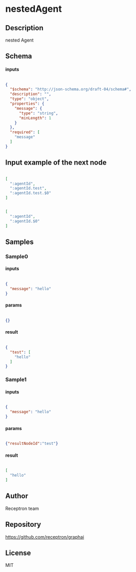 # nestedAgent

## Description

nested Agent

## Schema

#### inputs

```json

{
  "$schema": "http://json-schema.org/draft-04/schema#",
  "description": "",
  "type": "object",
  "properties": {
    "message": {
      "type": "string",
      "minLength": 1
    }
  },
  "required": [
    "message"
  ]
}

````

## Input example of the next node

```json

[
  ":agentId",
  ":agentId.test",
  ":agentId.test.$0"
]

````
```json

[
  ":agentId",
  ":agentId.$0"
]

````

## Samples

### Sample0

#### inputs

```json

{
  "message": "hello"
}

````

#### params

```json

{}

````

#### result

```json

{
  "test": [
    "hello"
  ]
}

````
### Sample1

#### inputs

```json

{
  "message": "hello"
}

````

#### params

```json

{"resultNodeId":"test"}

````

#### result

```json

[
  "hello"
]

````

## Author

Receptron team

## Repository

https://github.com/receptron/graphai

## License

MIT

